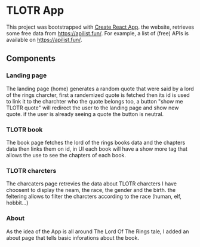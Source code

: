 # TLOTR App
This project was bootstrapped with [Create React App](https://github.com/facebook/create-react-app).
the website, retrieves some free data from  https://apilist.fun/. For example, a list
of (free) APIs is available on https://apilist.fun/. 

## Components

### Landing page
The landing page (home) generates a random quote that were said by a lord of the rings charcter, first a randemized quote is fetched then its id is used to link it to the charchter who the quote belongs too, a button "show me TLOTR quote" will redirect the user to the landing page and show new quote. if the user is already seeing a quote the button is neutral.

### TLOTR book
The book page fetches the lord of the rings books data and the chapters data then links them on id, in UI each book will have a show more tag that allows the use to see the chapters of each book.
### TLOTR charcters
The charcaters page retrevies the data about TLOTR charcters I have choosent to display the neam, the race, the gender and the birth. the feltering allows to filter the charcters according to the race (human, elf, hobbit...)
### About
As the idea of the App is all around The Lord Of The Rings tale, I added an about page that tells basic inforations about the book.


